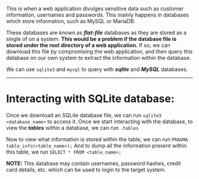 This is when a web application divulges sensitive data such as customer information, usernames and passwords. 
This mainly happens in databases which store information, such as MySQL or MariaDB. 

These databases are known as ***flat-file*** databases as they are stored as a single of on a system. **This would be a problem if the database file is stored under the root directory of a web application.** If so, we can download this file by compromising the web application, and then query this database on our own system to extract the information within the database.

We can use `sqlite3` and `mysql` to query with ***sqlite*** and ***MySQL*** databases.
***
# Interacting with SQLite database:

Once we download an SQLite database file, we can run `sqlite3 <database_name>` to access it. 
Once we start interacting with the database, to view the ***tables*** within a database, we can run `.tables` 

Now to view what information is stored within the table, we can run `PRAGMA table_info(<table_name>);`
And to dump all the information present within this table, we run `SELECT * FROM <table_name>;`

**NOTE:** This database may contain usernames, password hashes, credit card details, etc. which can be used to login to the target system.

